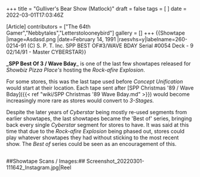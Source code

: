 +++
title = "Gulliver's Bear Show (Matlock)"
draft = false
tags = [ ]
date = 2022-03-01T17:03:46Z

[Article]
contributors = ["The 64th Gamer","Nebbytales","Letterstolooneybird"]
gallery = []
+++
{{Showtape
|image=Asdasd.png
|date=February 14, 1991
|raesvhs=y|labelname=260-0214-91
(C) S. P. T. Inc.
SPP BEST OF#3/WAVE BDAY
Serial #0054 Deck - 9
02/14/91 - Master CYBERSTAR}} 

**_SPP Best Of 3 / Wave Bday**_ is one of the last few showtapes released for _Showbiz Pizza Place's_ hosting the _Rock-afire Explosion_.

For some stores, this was the last tape used before _Concept Unification_ would start at their location. Each tape sent after [SPP Christmas '89 / Wave Bday]({{< ref "wiki/SPP Christmas '89  Wave Bday.md" >}}) would become increasingly more rare as stores would convert to _3-Stages._

Despite the later years of _Cyberstar_ being mostly re-used segments from earlier showtapes, the last showtapes became the 'Best of' series, bringing back every single _Cyberstar_ segment for stores to have. It was said at this time that due to the _Rock-afire Explosion_ being phased out, stores could play whatever showtapes they had without sticking to the most recent show. The _Best of_ series could be seen as an encouragement of this.
##

##Showtape Scans / Images:##
<gallery>
Screenshot_20220301-111642_Instagram.jpg|Reel
</gallery>